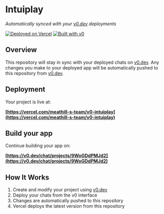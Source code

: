 # Intuiplay

*Automatically synced with your [v0.dev](https://v0.dev) deployments*

[![Deployed on Vercel](https://img.shields.io/badge/Deployed%20on-Vercel-black?style=for-the-badge&logo=vercel)](https://vercel.com/meathill-s-team/v0-intuiplay)
[![Built with v0](https://img.shields.io/badge/Built%20with-v0.dev-black?style=for-the-badge)](https://v0.dev/chat/projects/9WoGDdPMJd2)

## Overview

This repository will stay in sync with your deployed chats on [v0.dev](https://v0.dev).
Any changes you make to your deployed app will be automatically pushed to this repository from [v0.dev](https://v0.dev).

## Deployment

Your project is live at:

**[https://vercel.com/meathill-s-team/v0-intuiplay](https://vercel.com/meathill-s-team/v0-intuiplay)**

## Build your app

Continue building your app on:

**[https://v0.dev/chat/projects/9WoGDdPMJd2](https://v0.dev/chat/projects/9WoGDdPMJd2)**

## How It Works

1. Create and modify your project using [v0.dev](https://v0.dev)
2. Deploy your chats from the v0 interface
3. Changes are automatically pushed to this repository
4. Vercel deploys the latest version from this repository